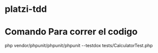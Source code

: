 # platzi-tdd
# Comando Para correr el codigo
php vendor/phpunit/phpunit/phpunit  --testdox  tests/CalculatorTest.php